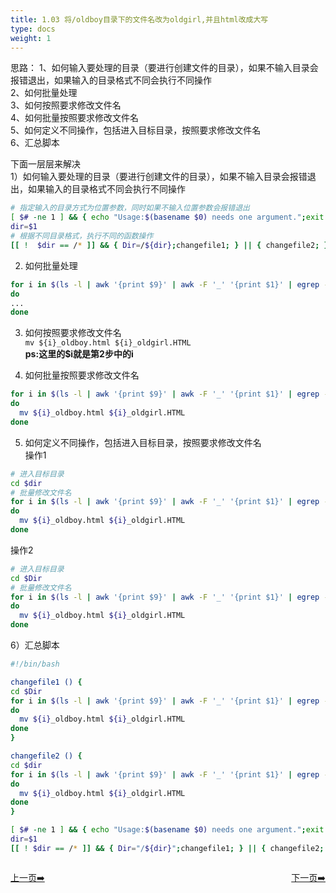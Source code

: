 ```yaml
---
title: 1.03 将/oldboy目录下的文件名改为oldgirl,并且html改成大写
type: docs
weight: 1
---
```


思路：
1、如何输入要处理的目录（要进行创建文件的目录），如果不输入目录会报错退出，如果输入的目录格式不同会执行不同操作    
2、如何批量处理   
3、如何按照要求修改文件名   
4、如何批量按照要求修改文件名  
5、如何定义不同操作，包括进入目标目录，按照要求修改文件名    
6、汇总脚本   

下面一层层来解决   
1）如何输入要处理的目录（要进行创建文件的目录），如果不输入目录会报错退出，如果输入的目录格式不同会执行不同操作   
```bash
# 指定输入的目录方式为位置参数，同时如果不输入位置参数会报错退出
[ $# -ne 1 ] && { echo "Usage:$(basename $0) needs one argument.";exit 1; }
dir=$1
# 根据不同目录格式，执行不同的函数操作 
[[ !  $dir == /* ]] && { Dir=/${dir};changefile1; } || { changefile2; }   
```   

2) 如何批量处理   
```bash
for i in $(ls -l | awk '{print $9}' | awk -F '_' '{print $1}' | egrep -v '#|^$')
do
...
done   
```   

3) 如何按照要求修改文件名   
`mv ${i}_oldboy.html ${i}_oldgirl.HTML`   
**ps:这里的$i就是第2步中的i**   

4) 如何批量按照要求修改文件名   
```bash
for i in $(ls -l | awk '{print $9}' | awk -F '_' '{print $1}' | egrep -v '#|^$')
do
  mv ${i}_oldboy.html ${i}_oldgirl.HTML
done 
```    

5) 如何定义不同操作，包括进入目标目录，按照要求修改文件名     
操作1   
```bash 
# 进入目标目录    
cd $dir     
# 批量修改文件名     
for i in $(ls -l | awk '{print $9}' | awk -F '_' '{print $1}' | egrep -v '#|^$')
do
  mv ${i}_oldboy.html ${i}_oldgirl.HTML
done 
```    

操作2   
```bash   
# 进入目标目录    
cd $Dir        
# 批量修改文件名      
for i in $(ls -l | awk '{print $9}' | awk -F '_' '{print $1}' | egrep -v '#|^$')
do
  mv ${i}_oldboy.html ${i}_oldgirl.HTML
done 
```     

6）汇总脚本   
```bash
#!/bin/bash

changefile1 () {
cd $Dir        
for i in $(ls -l | awk '{print $9}' | awk -F '_' '{print $1}' | egrep -v '#|^$')
do
  mv ${i}_oldboy.html ${i}_oldgirl.HTML
done 
}

changefile2 () {
cd $dir
for i in $(ls -l | awk '{print $9}' | awk -F '_' '{print $1}' | egrep -v '#|^$')
do
  mv ${i}_oldboy.html ${i}_oldgirl.HTML
done
}

[ $# -ne 1 ] && { echo "Usage:$(basename $0) needs one argument.";exit 1; }
dir=$1
[[ ! $dir == /* ]] && { Dir="/${dir}";changefile1; } || { changefile2; }
```   


<div style="display: flex;justify-content: space-between;align-items: center;">
<p><a href="https://books.linuxwt.com/linuxwtsbc/ChapterOne/shell2">上一页➡️</a></p>
<p><a href="https://books.linuxwt.com/linuxwtsbc/ChapterOne/shell4">下一页➡️</a></p>
</div>